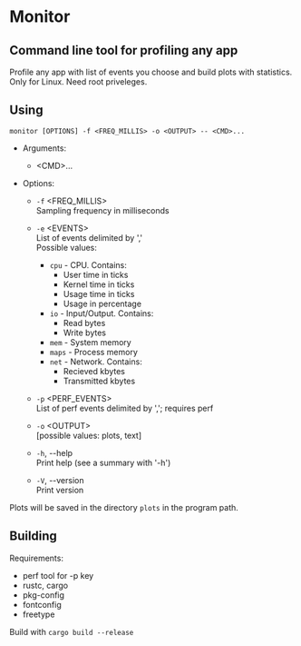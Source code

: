 # Monitor
## Command line tool for profiling any app

Profile any app with list of events you choose and build plots with statistics.
Only for Linux. Need root priveleges.

## Using

`monitor [OPTIONS] -f <FREQ_MILLIS> -o <OUTPUT> -- <CMD>...`
- Arguments:
  - \<CMD\>...

- Options:
  - `-f` \<FREQ_MILLIS\>\
    Sampling frequency in milliseconds

  - `-e` \<EVENTS\>\
    List of events delimited by ','\
    Possible values:
    * `cpu` - CPU. Contains:
        - User time in ticks
        - Kernel time in ticks
        - Usage time in ticks
        - Usage in percentage
    * `io` - Input/Output. Contains:
        - Read bytes
        - Write bytes
    * `mem` - System memory
    * `maps` - Process memory
    * `net` - Network. Contains:
        - Recieved kbytes
        - Transmitted kbytes

  - `-p` \<PERF_EVENTS\>\
    List of perf events delimited by ','; requires perf

  - `-o` \<OUTPUT\>\
    [possible values: plots, text]

  - `-h`, --help\
    Print help (see a summary with '-h')

  - `-V`, --version\
    Print version

Plots will be saved in the directory `plots` in the program path.

## Building
Requirements:
- perf tool for -p key
- rustc, cargo
- pkg-config
- fontconfig
- freetype

Build with `cargo build --release`
